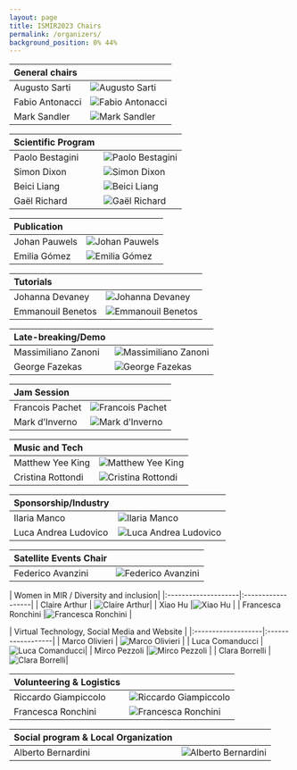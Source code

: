 ```yaml
---
layout: page
title: ISMIR2023 Chairs
permalink: /organizers/
background_position: 0% 44%
---
```


| General chairs  |  |
|:------------------|:------------------|
| Augusto Sarti | ![Augusto Sarti](assets/img/organizers/augusto_sarti.jpeg)    |
| Fabio Antonacci    | ![Fabio  Antonacci](assets/img/organizers/fabio_antonacci.jpg)|
| Mark Sandler    | ![Mark Sandler](assets/img/organizers/msandler-100x100.jpg) |


| Scientific Program  |    |                                                                                           
|:-------------------|:------------------|
| Paolo Bestagini       | ![Paolo Bestagini](assets/img/organizers/paolo_bestagini.jpg)|
| Simon Dixon          | ![Simon Dixon](assets/img/organizers/simon_dixon.jpg)|
| Beici Liang         | ![Beici Liang](assets/img/organizers/beici_liang.png)|
| Gaël Richard       |![Gaël Richard](assets/img/organizers/gael_richard.jpg) |



| Publication      | |
|:----------------|:------------------|
| Johan Pauwels          | ![Johan Pauwels](assets/img/organizers/johan_pauwels.jpg)|
| Emilia Gómez          | ![Emilia Gómez](assets/img/organizers/) |



| Tutorials        |      |
|:----------------|:------------------|
| Johanna Devaney          | ![ Johanna Devaney ](assets/img/organizers/) |
| Emmanouil Benetos          |![Emmanouil Benetos ](assets/img/organizers/emmanouil_benetos.jpg) |



| Late-breaking/Demo  |  |
|:-------------------|:------------------|
| Massimiliano Zanoni          | ![ Massimiliano Zanoni ](assets/img/organizers/massimiliano_zanoni.png) |
| George Fazekas	| ![George Fazekas](assets/img/organizers/)|


| Jam Session	   |          |
|:--------------------|:------------------|
| Francois Pachet     | ![Francois Pachet](assets/img/organizers/)|
| Mark d’Inverno      | ![Mark d’Inverno ](assets/img/organizers/mark_dinverno.png)|


| Music and Tech	   |       |   
|:--------------------|:------------------|
| Matthew Yee King     | ![Matthew Yee King ](assets/img/organizers/)|
| Cristina Rottondi      |![ Cristina Rottondi](assets/img/organizers/cristina_rottondi.jpg) |

| Sponsorship/Industry |        |  
|:--------------------|:------------------|
| Ilaria Manco | ![ Ilaria Manco](assets/img/organizers/)|
|  Luca Andrea Ludovico     | ![Luca Andrea Ludovico  ](assets/img/organizers/luca_andrea_ludovico.jpg)|

| Satellite Events Chair |       |   
|:--------------------|:------------------|
| Federico Avanzini | ![Federico Avanzini](assets/img/organizers/federico_avanzini.jpg)|



| Women in MIR / Diversity and inclusion| 
|:--------------------|:------------------|
| Claire Arthur  | ![Claire Arthur ](assets/img/organizers/claire_arthur.jpg)|
| Xiao Hu  |![Xiao Hu](assets/img/organizers/) |
| Francesca Ronchini |![ Francesca Ronchini](assets/img/organizers/francesca_ronchini.jpg) |



| Virtual Technology, Social Media and Website  | 
|:-------------------|:------------------|
| Marco Olivieri                        | ![ Marco Olivieri  ](assets/img/organizers/marco_olivieri.jpg) |
| Luca Comanducci                        | ![Luca Comanducci ](assets/img/organizers/)|
| Mirco Pezzoli                        |![Mirco Pezzoli  ](assets/img/organizers/mirco_pezzoli.png)  |
| Clara Borrelli                        | ![Clara Borrelli  ](assets/img/organizers/clara_borrelli.jpg)|



| Volunteering & Logistics   |    |
|:--------------------|:------------------|
| Riccardo Giampiccolo  | ![Riccardo Giampiccolo ](assets/img/organizers/riccardo_giampiccolo.jpg)|
| Francesca Ronchini  | ![Francesca Ronchini ](assets/img/organizers/francesca_ronchini.jpg) |


| Social program & Local Organization       |    |                                                                                             
|:----------------|:------------------|
| Alberto Bernardini  |![Alberto Bernardini ](assets/img/organizers/) |

<!--

| General chairs  |                                                                                                |
|:------------------:|:-----------------------------------------------------------------------------------------------|
| Augusto Sarti    | ![Augusto Sarti's picture](/ismir2023/assets/img/organizers/asarti-100x100.jpg "Augusto Sarti") |
| Fabio Antonacci    | ![Fabio Antonacci's picture](/ismir2023/assets/img/organizers/fantonacci-100x100.jpg "Fabio Antonacci") |
| Mark Sandler    | ![Mark Sandler's picture](/ismir2023/assets/img/organizers/msandler-100x100.jpg "Mark Sandler") |


| Scientific Program  |                                                                                               |
|:-------------------:|:----------------------------------------------------------------------------------------------|
| Paolo Bestagini       | ![Paolo Bestagini's picture](/ismir2023/assets/img/organizers/pbestagini-100x100.jpg "Paolo Bestagini")    |
| Simon Dixon          | ![Simon Dixon's picture](/ismir2023/assets/img/organizers/ "Simon Dixon")        |
| Beici Liang         | ![Beici Liang's picture](/ismir2023/assets/img/organizers/ "Beici Liang")        |
| Gaël Richard       | ![Gaël Richard's picture](/ismir2023/assets/img/organizers/ "Gaël Richard") |



| Publication      |                                                                                                |
|:----------------:|:-----------------------------------------------------------------------------------------------|
| Johan Pauwels          | ![Johan Pauwels's picture](/ismir2023/assets/img/organizers/ "Johan Pauwels")        |
| Emilia Gómez          | ![Emilia Gómez's picture](/ismir2023/assets/img/organizers/ "Emilia Gómez")        |



| Tutorials        |                                                                                                  |
|:----------------:|:-------------------------------------------------------------------------------------------------|
| Johanna Devaney          | ![Johanna Devaney's picture](/ismir2023/assets/img/organizers/ "Johanna Devaney")        |
| Emmanouil Benetos          | ![Emmanouil Benetos's picture](/ismir2023/assets/img/organizers/ "Emmanouil Benetos")        |



| Late-breaking/Demo  |                                                                                                    |
|:-------------------:|:---------------------------------------------------------------------------------------------------|
| Massimiliano Zanoni          | ![Massimiliano Zanoni's picture](/ismir2023/assets/img/organizers/mzanoni-100x100.jpg "Massimiliano Zanoni")        |


| Music and Tech	   |                                                                                           |
|:--------------------:|:-------------------------------------------------------------------------------------------|
| Matthew Yee King     | ![Matthew Yee King's picture](/ismir2023/assets/img/organizers/ "Matthew Yee King")        |
| Francois Pachet      | ![Francois Pachet's picture](/ismir2023/assets/img/organizers/ "Francois Pachet")          |



| Women in MIR / Diversity and inclysion|                                                                                                        |
|:--------------------:|:-------------------------------------------------------------------------------------------------------|
| Helene Camille Crayencour          | ![Helene Camille Crayencour's picture](/ismir2023/assets/img/organizers/ "Helene Camille Crayencour")        |
| Giorgia Cantisani          | ![Giorgia Cantisani's picture](/ismir2023/assets/img/organizers/ "Giorgia Cantisani")        |



| Virtual Technology, Social Media and Website  |                                                            |
|:-------------------:|:-------------------------------------------------------------------------------------|
| Marco Olivieri                        | ![Marco Olivieri's picture](/ismir2023/assets/img/organizers/molivieri-100x100.jpg "Marco Olivieri") |
| Luca Comanducci                        | ![Luca Comanducci's picture](/ismir2023/assets/img/organizers/lcomanducci-100x100.jpg "Luca Comanducci") |
| Mirco Pezzoli                        | ![Mirco Pezzoli's picture](/ismir2023/assets/img/organizers/mpezzoli-100x100.jpg "Mirco Pezzoli") |



| Volunteering & Logistics   |                                                                                                        |
|:--------------------:|:-------------------------------------------------------------------------------------------------------|
| Riccardo Giampiccolo  | ![Riccardo Giampiccolo's picture](/ismir2023/assets/img/organizers/rgiampiccolo-100x100.jpg "Riccardo Giampiccolo") |
| Francesca Ronchini  | ![Francesca Ronchini's picture](/ismir2023/assets/img/organizers/fronchini-100x100.jpg "Francesca Ronchini") |

| Social program & Local Organization       |                                                                                                |
|:----------------:|:-----------------------------------------------------------------------------------------------|
| Alberto Bernardini  | ![Alberto Bernardini's picture](/ismir2023/assets/img/organizers/abernardini-100x100.jpg "Alberto Bernardini") |

-->
